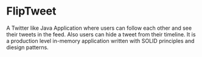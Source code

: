# FlipTweet
A Twitter like Java Application where users can follow each other and see their tweets in the feed. Also users can hide a tweet from their timeline.
It is a production level in-memory application written with SOLID principles and diesign patterns.

